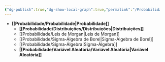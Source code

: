```yaml
---
{"dg-publish":true,"dg-show-local-graph":true,"permalink":"/Probabilidade/Probabilidade/","dgShowLocalGraph":true,"dgPassFrontmatter":true,"created":"2025-05-12T18:56:11.074-03:00"}
---
```




- **[[Probabilidade/Probabilidade\|Probabilidade]]**
	- **[[Probabilidade/Distribuições/Distribuições\|Distribuições]]**
	- [[Probabilidade/Leis de Morgan\|Leis de Morgan]]
	- [[Probabilidade/Sigma-Álgebra de Borel\|Sigma-Álgebra de Borel]]
	- [[Probabilidade/Sigma-Álgebra\|Sigma-Álgebra]]
	- **[[Probabilidade/Variável Aleatória/Variável Aleatória\|Variável Aleatória]]**


